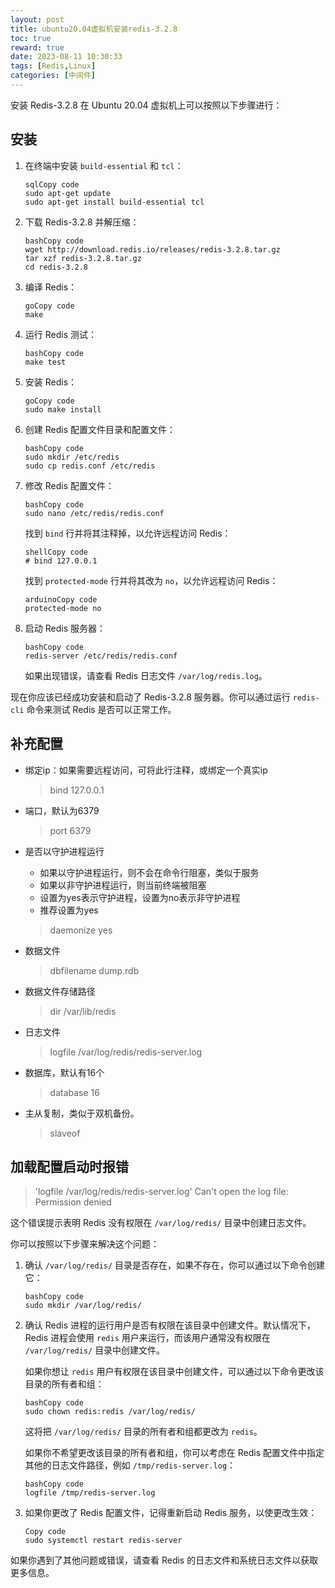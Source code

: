 ```yaml
---
layout: post
title: ubuntu20.04虚拟机安装redis-3.2.8
toc: true
reward: true
date: 2023-08-11 10:30:33
tags: [Redis,Linux]
categories: [中间件]
---
```

安装 Redis-3.2.8 在 Ubuntu 20.04 虚拟机上可以按照以下步骤进行：

## 安装

1. 在终端中安装 `build-essential` 和 `tcl`：

   ```
   sqlCopy code
   sudo apt-get update
   sudo apt-get install build-essential tcl
   ```
<!-- more -->
2. 下载 Redis-3.2.8 并解压缩：

   ```
   bashCopy code
   wget http://download.redis.io/releases/redis-3.2.8.tar.gz
   tar xzf redis-3.2.8.tar.gz
   cd redis-3.2.8
   ```

3. 编译 Redis：

   ```
   goCopy code
   make
   ```

4. 运行 Redis 测试：

   ```
   bashCopy code
   make test
   ```

5. 安装 Redis：

   ```
   goCopy code
   sudo make install
   ```

6. 创建 Redis 配置文件目录和配置文件：

   ```
   bashCopy code
   sudo mkdir /etc/redis
   sudo cp redis.conf /etc/redis
   ```

7. 修改 Redis 配置文件：

   ```
   bashCopy code
   sudo nano /etc/redis/redis.conf
   ```

   找到 `bind` 行并将其注释掉，以允许远程访问 Redis：

   ```
   shellCopy code
   # bind 127.0.0.1
   ```

   找到 `protected-mode` 行并将其改为 `no`，以允许远程访问 Redis：

   ```
   arduinoCopy code
   protected-mode no
   ```

8. 启动 Redis 服务器：

   ```
   bashCopy code
   redis-server /etc/redis/redis.conf
   ```

   如果出现错误，请查看 Redis 日志文件 `/var/log/redis.log`。

现在你应该已经成功安装和启动了 Redis-3.2.8 服务器。你可以通过运行 `redis-cli` 命令来测试 Redis 是否可以正常工作。

## 补充配置

- 绑定ip：如果需要远程访问，可将此⾏注释，或绑定⼀个真实ip

  > bind 127.0.0.1

- 端⼝，默认为6379

  > port 6379

- 是否以守护进程运⾏

  - 如果以守护进程运⾏，则不会在命令⾏阻塞，类似于服务
  - 如果以⾮守护进程运⾏，则当前终端被阻塞
  - 设置为yes表示守护进程，设置为no表示⾮守护进程
  - 推荐设置为yes

  > daemonize yes

- 数据⽂件

  > dbfilename dump.rdb

- 数据⽂件存储路径

  > dir /var/lib/redis

- ⽇志⽂件

  > logfile /var/log/redis/redis-server.log

- 数据库，默认有16个

  > database 16

- 主从复制，类似于双机备份。

  > slaveof

## 加载配置启动时报错

> 'logfile /var/log/redis/redis-server.log' Can't open the log file: Permission denied

这个错误提示表明 Redis 没有权限在 `/var/log/redis/` 目录中创建日志文件。

你可以按照以下步骤来解决这个问题：

1. 确认 `/var/log/redis/` 目录是否存在，如果不存在，你可以通过以下命令创建它：

   ```
   bashCopy code
   sudo mkdir /var/log/redis/
   ```

2. 确认 Redis 进程的运行用户是否有权限在该目录中创建文件。默认情况下，Redis 进程会使用 `redis` 用户来运行，而该用户通常没有权限在 `/var/log/redis/` 目录中创建文件。

   如果你想让 `redis` 用户有权限在该目录中创建文件，可以通过以下命令更改该目录的所有者和组：

   ```
   bashCopy code
   sudo chown redis:redis /var/log/redis/
   ```

   这将把 `/var/log/redis/` 目录的所有者和组都更改为 `redis`。

   如果你不希望更改该目录的所有者和组，你可以考虑在 Redis 配置文件中指定其他的日志文件路径，例如 `/tmp/redis-server.log`：

   ```
   bashCopy code
   logfile /tmp/redis-server.log
   ```

3. 如果你更改了 Redis 配置文件，记得重新启动 Redis 服务，以使更改生效：

   ```
   Copy code
   sudo systemctl restart redis-server
   ```

如果你遇到了其他问题或错误，请查看 Redis 的日志文件和系统日志文件以获取更多信息。
